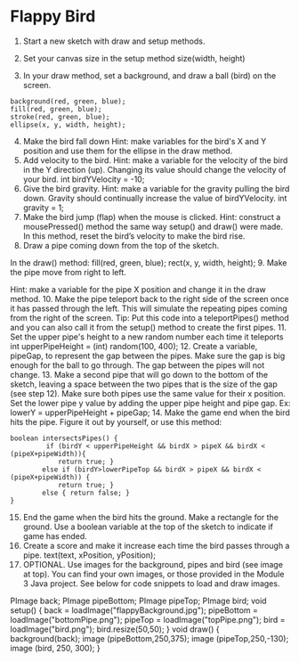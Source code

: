 

# Flappy Bird

1. Start a new sketch with draw and setup methods.

2. Set your canvas size in the setup method
size(width, height)
3. In your draw method, set a background, and draw a ball (bird) on the screen.
```
background(red, green, blue);
fill(red, green, blue);
stroke(red, green, blue);
ellipse(x, y, width, height);
```
4. Make the bird fall down
Hint: make variables for the bird's X and Y position and use them for the ellipse in the draw method.
5. Add velocity to the bird.
Hint: make a variable for the velocity of the bird in the Y direction (up). Changing its value should change the velocity of your bird.
int birdYVelocity = -10;
6.  Give the bird gravity.
Hint: make a variable for the gravity pulling the bird down. Gravity should continually increase the value of birdYVelocity.
int gravity = 1;
7. Make the bird jump (flap) when the mouse is clicked.
Hint: construct a mousePressed() method the same way setup() and draw() were made.
In this method, reset the bird’s velocity to make the bird rise.
8.  Draw a pipe coming down from the top of the sketch.

In the draw() method:
fill(red, green, blue);
rect(x, y, width, height);
9. Make the pipe move from right to left.

Hint: make a variable for the pipe X position and change it in the draw method.
10. Make the pipe teleport back to the right side of the screen once it has passed through the left. This will simulate the repeating pipes coming from the right of the screen.
Tip: Put this code into a teleportPipes() method and you can also call it from the setup() method to create the first pipes.
11. Set the upper pipe's height to a new random number each time it teleports
int upperPipeHeight = (int) random(100, 400);
12. Create a variable, pipeGap, to represent the gap between the pipes. Make sure the gap is big enough for the ball to go through. The gap between the pipes will not change.
13. Make a second pipe that will go down to the bottom of the sketch, leaving a space between the two pipes that is the size of the gap (see step 12). Make sure both pipes use the same value for their x position. Set the lower pipe y value by adding the upper pipe height and pipe gap. Ex:
lowerY = upperPipeHeight + pipeGap;
14. Make the game end when the bird hits the pipe. Figure it out by yourself, or use this method:
```
boolean intersectsPipes() { 
         if (birdY < upperPipeHeight && birdX > pipeX && birdX < (pipeX+pipeWidth)){
            return true; }
        else if (birdY>lowerPipeTop && birdX > pipeX && birdX < (pipeX+pipeWidth)) {
            return true; }
        else { return false; }
}
```
15. End the game when the bird hits the ground.
Make a rectangle for the ground.
Use a boolean variable at the top of the sketch to indicate if game has ended.
17.  Create a score and make it increase each time the bird passes through a pipe.
text(text, xPosition, yPosition);
18. OPTIONAL.   Use images for the background, pipes and bird (see image at top). You can find your own images, or those provided in the Module 3 Java project. See below for code snippets to load and draw images.

PImage back;
PImage pipeBottom;
PImage pipeTop;
PImage bird;
void setup() {
back = loadImage("flappyBackground.jpg");
pipeBottom = loadImage("bottomPipe.png");
pipeTop = loadImage("topPipe.png");
bird = loadImage("bird.png");
bird.resize(50,50);
}
void draw() {
background(back);
image (pipeBottom,250,375);
image (pipeTop,250,-130);
image (bird, 250, 300);
}


